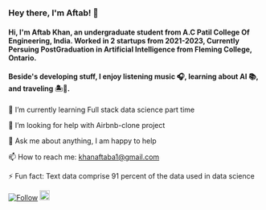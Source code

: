 ### Hey there, I'm Aftab! 👋

#### Hi, I'm Aftab Khan, an undergraduate student from A.C Patil College Of Engineering, India. Worked in 2 startups from 2021-2023, Currently Persuing PostGraduation in Artificial Intelligence from Fleming College, Ontario.

#### Beside's developing stuff, I enjoy listening music 🎧, learning about AI 📚, and traveling 🏝️🗻.

🌱 I’m currently learning Full stack data science part time

🤔 I’m looking for help with Airbnb-clone project

💬 Ask me about anything, I am happy to help

📫 How to reach me: khanaftaba1@gmail.com

⚡ Fun fact: Text data comprise 91 percent of the data used in data science


[![Follow](https://img.shields.io/twitter/follow/khanaftaba1?style=social)](https://twitter.com/intent/follow?screen_name=khanaftaba1)  <a href="https://www.linkedin.com/in/aftab-khan-3584a3154/"><img src=https://content.linkedin.com/content/dam/me/business/en-us/amp/brand-site/v2/bg/LI-Bug.svg.original.svg height="20px"/><a/>

